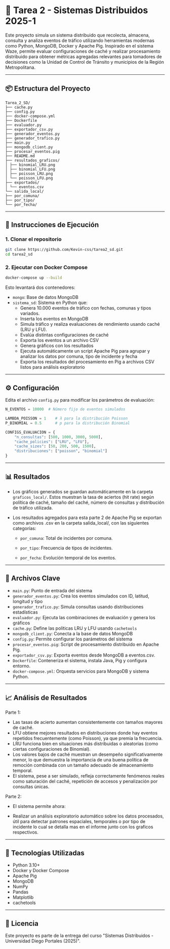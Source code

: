 
# 🧠 Tarea 2 - Sistemas Distribuidos 2025-1

Este proyecto simula un sistema distribuido que recolecta, almacena, consulta y analiza eventos de tráfico utilizando herramientas modernas como Python, MongoDB, Docker y Apache Pig. Inspirado en el sistema Waze, permite evaluar configuraciones de caché y realizar procesamiento distribuido para obtener métricas agregadas relevantes para tomadores de decisiones como la Unidad de Control de Tránsito y municipios de la Región Metropolitana.


---

## 📦 Estructura del Proyecto

```
Tarea_2_SD/
├── cache.py
├── config.py
├── docker-compose.yml
├── Dockerfile
├── evaluador.py
├── exportador_csv.py
├── generador_eventos.py
├── generador_trafico.py
├── main.py
├── mongodb_client.py
├── procesar_eventos.pig
├── README.md
├── resultados_graficos/
│ ├── binomial_LRU.png
│ ├── binomial_LFU.png
│ ├── poisson_LRU.png
│ └── poisson_LFU.png
├── exportados/
│ └── eventos.csv
└── salida_local/
├── por_comuna/
├── por_tipo/
└── por_fecha/

```

---

## 🚀 Instrucciones de Ejecución

### 1. Clonar el repositorio

```bash
git clone https://github.com/Kevin-css/tarea2_sd.git 
cd tarea2_sd
```

### 2. Ejecutar con Docker Compose

```bash
docker-compose up --build
```

Esto levantará dos contenedores:

- `mongo`: Base de datos MongoDB
- `sistema_sd`: Sistema en Python que:
  - Genera 10.000 eventos de tráfico con fechas, comunas y tipos variados.
  - Inserta los eventos en MongoDB
  - Simula tráfico y realiza evaluaciones de rendimiento usando caché (LRU y LFU).
  - Evalúa distintas configuraciones de caché
  - Exporta los eventos a un archivo CSV
  - Genera gráficos con los resultados
  - Ejecuta automáticamente un script Apache Pig para agrupar y analizar los datos por comuna, tipo de incidente y fecha
  - Exporta los resultados del procesamiento en Pig a archivos CSV listos para análisis exploratorio

---

## ⚙️ Configuración

Edita el archivo `config.py` para modificar los parámetros de evaluación:

```python
N_EVENTOS = 10000  # Número fijo de eventos simulados

LAMBDA_POISSON = 1    # λ para la distribución Poisson
P_BINOMIAL = 0.5      # p para la distribución Binomial

CONFIGS_EVALUACION = {
    "n_consultas": [500, 1000, 3000, 5000],
    "cache_policies": ["LRU", "LFU"],
    "cache_sizes": [50, 200, 500, 1500],
    "distribuciones": ["poisson", "binomial"]
}
```

---

## 📊 Resultados

- Los gráficos generados se guardan automáticamente en la carpeta `graficos_local/`. Estos muestran la tasa de aciertos (hit rate) según política de caché, tamaño del caché, número de consultas y distribución de tráfico utilizada.

- Los resultados agregados para esta parte 2 de Apache Pig se exportan como archivos .csv en la carpeta salida_local/, con las siguientes categorías:

  - `por_comuna`: Total de incidentes por comuna.

  - `por_tipo`: Frecuencia de tipos de incidentes.

  - `por_fecha`: Evolución temporal de los eventos.


---

## 📁 Archivos Clave

- `main.py`: Punto de entrada del sistema
- `generador_eventos.py`: Crea los eventos simulados con ID, latitud, longitud y tipo
- `generador_trafico.py`: Simula consultas usando distribuciones estadísticas
- `evaluador.py`: Ejecuta las combinaciones de evaluación y genera los gráficos
- `cache.py`: Define las políticas LRU y LFU usando `cachetools`
- `mongodb_client.py`: Conecta a la base de datos MongoDB
- `config.py`: Permite configurar los parámetros del sistema
- `procesar_eventos.pig`: Script de procesamiento distribuido en Apache Pig.
- `exportador_csv.py`: Exporta eventos desde MongoDB a eventos.csv.
- `Dockerfile`: Conteneriza el sistema, instala Java, Pig y configura entorno.
- `docker-compose.yml`: Orquesta servicios para MongoDB y sistema Python.

---

## 📈 Análisis de Resultados

Parte 1:

- Las tasas de acierto aumentan consistentemente con tamaños mayores de caché.
- LFU obtiene mejores resultados en distribuciones donde hay eventos repetidos frecuentemente (como Poisson), ya que premia la frecuencia.
- LRU funciona bien en situaciones más distribuidas o aleatorias (como ciertas configuraciones de Binomial).
- Los valores bajos de caché muestran un desempeño significativamente menor, lo que demuestra la importancia de una buena política de remoción combinada con un tamaño adecuado de almacenamiento temporal.
- El sistema, pese a ser simulado, refleja correctamente fenómenos reales como saturación del caché, repetición de accesos y penalización por consultas únicas.

Parte 2:

- El sistema permite ahora:

- Realizar un análisis exploratorio automático sobre los datos procesados, útil para detectar patrones espaciales, temporales o por tipo de incidente lo cual se detalla mas en el informe junto con los graficos respectivos. 


---

## 🧪 Tecnologías Utilizadas

- Python 3.10+
- Docker y Docker Compose
- Apache Pig
- MongoDB
- NumPy
- Pandas
- Matplotlib
- cachetools

---

## 📜 Licencia

Este proyecto es parte de la entrega del curso "Sistemas Distribuidos - Universidad Diego Portales (2025)". 
